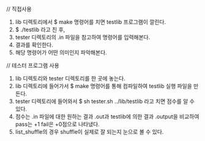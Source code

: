 // 직접사용
1. lib 디렉토리에서 $ make 명령어를 치면 testlib 프로그램이 깔린다.
2. $ ./testlib 라고 친 후,
 1. tester 디렉토리의 .in 파일을 참고하여 명령어를 입력해본다.
 2. 결과를 확인한다.
 3. 해당 명령어가 어떤 의미인지 파악해본다.

// 테스터 프로그램 사용
1. lib 디렉토리와 tester 디렉토리를 한 곳에 놓는다.
2. lib 디렉토리에 들어가서 $ make 명령어를 통해 컴파일하여 testlib 실행 파일을 만든다.
3. tester 디렉토리에 들어와서 $ sh tester.sh ../lib/testlib 라고 치면 점수를 알 수 있다.
  1. 점수는 .in 파일에 대한 원하는 결과 .out과 testlib에 의한 결과 .output을 비교하여 pass는 +1 fail은 +0점으로 나타냈다.
  2. list_shuffle의 경우 shuffle이 실제로 잘 되는지 눈으로 볼 수 있다.

